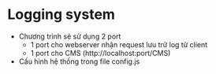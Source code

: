 # Logging system
* Chương trình sẽ sử  dụng 2 port 
    * 1 port cho webserver nhận request lưu trữ log từ client
    * 1 port cho CMS (http://localhost:port/CMS)
* Cấu hình hệ thống trong file config.js